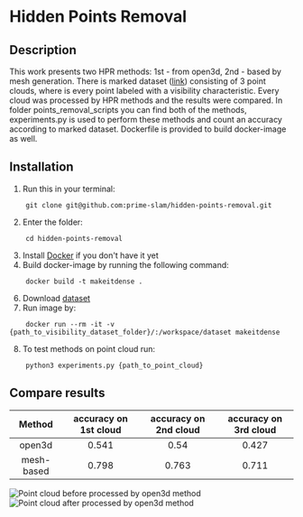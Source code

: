 # Hidden Points Removal #
## Description ##
This work presents two HPR methods: 1st - from open3d, 2nd - based by mesh generation. There is marked dataset 
([link](https://visibility.labri.fr/)) consisting of 3 point clouds, where is every point labeled with a 
visibility characteristic. Every cloud was processed by HPR methods and the results were compared. In folder 
points_removal_scripts you can find both of the methods, experiments.py is used to perform these methods and count an
accuracy according to marked dataset. Dockerfile is provided to build docker-image as well.
## Installation ##
1. Run this in your terminal:
```
    git clone git@github.com:prime-slam/hidden-points-removal.git
```
2. Enter the folder:
```
    cd hidden-points-removal
```
3. Install [Docker](https://www.docker.com) if you don't have it yet 
4. Build docker-image by running the following command:
```
    docker build -t makeitdense .
```
6. Download [dataset](https://visibility.labri.fr/)
7. Run image by:
```
    docker run --rm -it -v {path_to_visibility_dataset_folder}/:/workspace/dataset makeitdense
```
8. To test methods on point cloud run:
```
    python3 experiments.py {path_to_point_cloud}
```
## Compare results ##
|   Method   | accuracy on 1st cloud | accuracy on 2nd cloud | accuracy on 3rd cloud |
|:----------:|:---------------------:|:---------------------:|:---------------------:|
|   open3d   |         0.541         |         0.54          |         0.427         |
| mesh-based |         0.798         |         0.763         |         0.711         |
![Point cloud before processed by open3d method](https://www.dropbox.com/s/o0vf06vyzqjqyr2/HPR_open3d_before.png?dl=0)
![Point cloud after processed by open3d method](https://www.dropbox.com/s/o0vf06vyzqjqyr2/HPR_open3d_after.png?dl=0)